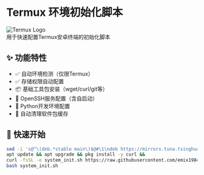 # Termux 环境初始化脚本

![Termux Logo](https://avatars.githubusercontent.com/u/6291938)  
用于快速配置Termux安卓终端的初始化脚本

## ✨ 功能特性
- ✅ 自动环境检测（仅限Termux）
- ✅ 存储权限自动配置
- 📦 基础工具包安装（wget/curl/git等）
- 🔐 OpenSSH服务配置（含自启动）
- 🐍 Python开发环境配置
- 🧹 自动清理软件包缓存

## 🚀 快速开始

```bash
sed -i 's@^\(deb.*stable main\)$@#\1\ndeb https://mirrors.tuna.tsinghua.edu.cn/termux/apt/termux-main stable main@' $PREFIX/etc/apt/sources.list
apt update && apt upgrade && pkg install -y curl &&
curl -fsSL -o system_init.sh https://raw.githubusercontent.com/emix1984/android_termux/refs/heads/main/system_init.sh &&
bash system_init.sh
